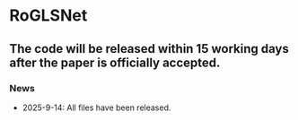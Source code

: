 # RoGLSNet
## The code will be released within 15 working days after the paper is officially accepted.
### News
- 2025-9-14: All files have been released.
